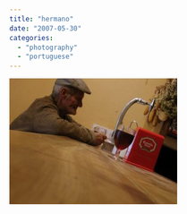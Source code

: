 ```yaml
---
title: "hermano"
date: "2007-05-30"
categories: 
  - "photography"
  - "portuguese"
---
```


[![](images/hermano-300x225.jpg)](https://renatoalvestorres.net/wp-content/uploads/2007/05/hermano.jpg)
